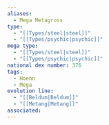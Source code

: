 ```yaml
---
aliases:
  - Mega Metagross
type:
  - "[[Types/steel|steel]]"
  - "[[Types/psychic|psychic]]"
mega type:
  - "[[Types/steel|steel]]"
  - "[[Types/psychic|psychic]]"
national dex number: 376
tags:
  - Hoenn
  - Mega
evolution line:
  - "[[Beldum|Beldum]]"
  - "[[Metang|Metang]]"
associated: 
---
```

